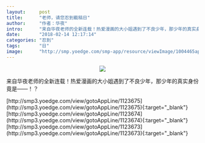```yaml
---
layout:     post
title:      "老师，请您忍到截稿日"
author:     "作者：华夜"
intro:      "来自华夜老师的全新连载！热爱漫画的大小姐遇到了不良少年，那少年的真实身份竟是——！？"
date:       "2018-02-14 12:17:14"
categories: "忍到"
tags:       "日"
image:      "http://smp.yoedge.com/smp-app/resource/viewImage/1004465appline.png"
---
```

<div style="text-align: center">
<p><img src="http://smp.yoedge.com/smp-app/resource/viewImage/1004465appline.png"/></p>
</div>
<p class="post-meta">
<span>来自华夜老师的全新连载！热爱漫画的大小姐遇到了不良少年，那少年的真实身份竟是——！？</span>
</p>
[http://smp3.yoedge.com/view/gotoAppLine/1123675](http://smp3.yoedge.com/view/gotoAppLine/1123675){:target="_blank"}
[http://smp3.yoedge.com/view/gotoAppLine/1123674](http://smp3.yoedge.com/view/gotoAppLine/1123674){:target="_blank"}
[http://smp3.yoedge.com/view/gotoAppLine/1123673](http://smp3.yoedge.com/view/gotoAppLine/1123673){:target="_blank"}


